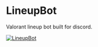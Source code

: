# LineupBot
Valorant lineup bot built for discord.

<a href="https://top.gg/bot/854532661204090900">
  <img src="https://top.gg/api/widget/854532661204090900.svg" alt="LineupBot" />
</a>
